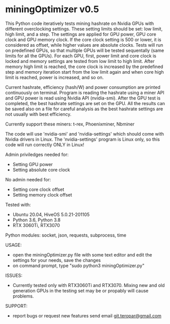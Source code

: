 # miningOptimizer v0.5

This Python code iteratively tests mining hashrate on Nvidia GPUs with different overclocking settings. These setting limits should be set: low limit, high limit, and a step. The settings are applied for GPU power, GPU core clock and GPU memory clock. If the core clock setting is 500 or lower, it is considered as offset, while higher values are absolute clocks. Tests will run on predefined GPUs, so that multiple GPUs will be tested sequentally (same limits for all the GPUs). For each GPU, first, power limit and core clock is locked and memory settings are tested from low limit to high limit. After memory high limit is reached, the core clock is increased by the predefined step and memory iteration start from the low limit again and when core high limit is reached, power is increased, and so on.

Current hashrate, efficiency (hash/W) and power consumption are printed continuously on terminal. Program is reading the hashrate using a miner API and GPU power is read using Nvidia API (nvidia-smi). After the GPU test is completed, the best hashrate settings are set on the GPU. All the results can be saved also on a file for careful analysis as the best hashrate settings are not usually with best efficiency.

Currently support these miners: t-rex, Phoenixminer, Nbminer

The code will use 'nvidia-smi' and 'nvidia-settings' which should come with Nvidia drivers in Linux. The 'nvidia-settings' program is Linux only, so this code will run correctly ONLY in Linux!

Admin priviledges needed for:
 - Setting GPU power
 - Setting absolute core clock

No admin needed for:
 - Setting core clock offset
 - Setting memory clock offset

Tested with:
- Ubuntu 20.04, HiveOS 5.0.21-201105
- Python 3.6, Python 3.8
- RTX 3060Ti, RTX3070

Python modules:
socket, json, requests, subprocess, time

USAGE:
- open the miningOptimizer.py file with some text editor and edit the settings for your needs, save the changes
- on command prompt, type "sudo python3 miningOptimizer.py"

ISSUES:

- Currently tested only with RTX3060Ti and RTX3070. Mixing new and old generation 
GPUs in the testing set may be or propably will cause problems. 

SUPPORT:
- report bugs or request new features send email git.teropar@gmail.com
